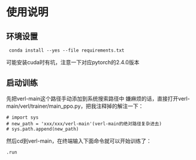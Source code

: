 # 使用说明
## 环境设置
```
 conda install --yes --file requirements.txt
```
可能安装cuda时有坑，注意一下对应pytorch的2.4.0版本
## 启动训练
先把verl-main这个路径手动添加到系统搜索路径中
嫌麻烦的话，直接打开verl-main/verl/trainer/main_ppo.py，把我注释掉的解注一下：
```
# import sys
# new_path = 'xxx/xxx/verl-main'(verl-main的绝对路径复杂进去)
# sys.path.append(new_path)
```
然后cd到verl-main，在终端输入下面命令就可以开始训练了：
```
.run
```
